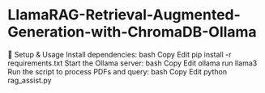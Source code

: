 # LlamaRAG-Retrieval-Augmented-Generation-with-ChromaDB-Ollama
🔧 Setup & Usage
Install dependencies:
bash
Copy
Edit
pip install -r requirements.txt
Start the Ollama server:
bash
Copy
Edit
ollama run llama3
Run the script to process PDFs and query:
bash
Copy
Edit
python rag_assist.py
